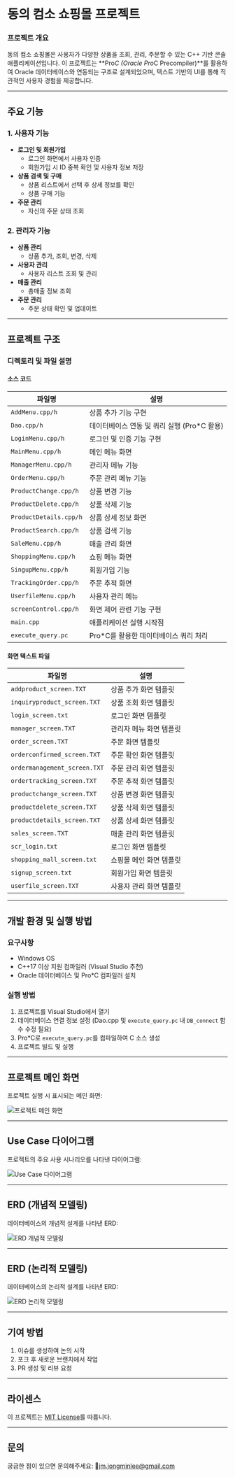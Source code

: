 # 동의 컴소 쇼핑몰 프로젝트

### 프로젝트 개요

동의 컴소 쇼핑몰은 사용자가 다양한 상품을 조회, 관리, 주문할 수 있는 C++ 기반 콘솔 애플리케이션입니다. 이 프로젝트는 **Pro*C (Oracle Pro*C Precompiler)**를 활용하여 Oracle 데이터베이스와 연동되는 구조로 설계되었으며, 텍스트 기반의 UI를 통해 직관적인 사용자 경험을 제공합니다.

---

## 주요 기능

### 1. 사용자 기능
- **로그인 및 회원가입**
  - 로그인 화면에서 사용자 인증
  - 회원가입 시 ID 중복 확인 및 사용자 정보 저장
- **상품 검색 및 구매**
  - 상품 리스트에서 선택 후 상세 정보를 확인
  - 상품 구매 기능
- **주문 관리**
  - 자신의 주문 상태 조회

### 2. 관리자 기능
- **상품 관리**
  - 상품 추가, 조회, 변경, 삭제
- **사용자 관리**
  - 사용자 리스트 조회 및 관리
- **매출 관리**
  - 총매출 정보 조회
- **주문 관리**
  - 주문 상태 확인 및 업데이트

---

## 프로젝트 구조

### 디렉토리 및 파일 설명

#### 소스 코드
| 파일명                | 설명                                  |
|-----------------------|---------------------------------------|
| `AddMenu.cpp/h`       | 상품 추가 기능 구현                  |
| `Dao.cpp/h`           | 데이터베이스 연동 및 쿼리 실행 (Pro*C 활용) |
| `LoginMenu.cpp/h`     | 로그인 및 인증 기능 구현             |
| `MainMenu.cpp/h`      | 메인 메뉴 화면                      |
| `ManagerMenu.cpp/h`   | 관리자 메뉴 기능                     |
| `OrderMenu.cpp/h`     | 주문 관리 메뉴 기능                  |
| `ProductChange.cpp/h` | 상품 변경 기능                      |
| `ProductDelete.cpp/h` | 상품 삭제 기능                      |
| `ProductDetails.cpp/h`| 상품 상세 정보 화면                 |
| `ProductSearch.cpp/h` | 상품 검색 기능                      |
| `SaleMenu.cpp/h`      | 매출 관리 화면                      |
| `ShoppingMenu.cpp/h`  | 쇼핑 메뉴 화면                      |
| `SingupMenu.cpp/h`    | 회원가입 기능                       |
| `TrackingOrder.cpp/h` | 주문 추적 화면                      |
| `UserfileMenu.cpp/h`  | 사용자 관리 메뉴                    |
| `screenControl.cpp/h` | 화면 제어 관련 기능 구현            |
| `main.cpp`            | 애플리케이션 실행 시작점            |
| `execute_query.pc`    | Pro*C를 활용한 데이터베이스 쿼리 처리 |

#### 화면 텍스트 파일
| 파일명                        | 설명                                  |
|-------------------------------|---------------------------------------|
| `addproduct_screen.TXT`       | 상품 추가 화면 템플릿                |
| `inquiryproduct_screen.TXT`   | 상품 조회 화면 템플릿                |
| `login_screen.txt`            | 로그인 화면 템플릿                   |
| `manager_screen.TXT`          | 관리자 메뉴 화면 템플릿              |
| `order_screen.TXT`            | 주문 화면 템플릿                     |
| `orderconfirmed_screen.TXT`   | 주문 확인 화면 템플릿                |
| `ordermanagement_screen.TXT`  | 주문 관리 화면 템플릿                |
| `ordertracking_screen.TXT`    | 주문 추적 화면 템플릿                |
| `productchange_screen.TXT`    | 상품 변경 화면 템플릿                |
| `productdelete_screen.TXT`    | 상품 삭제 화면 템플릿                |
| `productdetails_screen.TXT`   | 상품 상세 화면 템플릿                |
| `sales_screen.TXT`            | 매출 관리 화면 템플릿                |
| `scr_login.txt`               | 로그인 화면 템플릿                   |
| `shopping_mall_screen.txt`    | 쇼핑몰 메인 화면 템플릿              |
| `signup_screen.txt`           | 회원가입 화면 템플릿                 |
| `userfile_screen.TXT`         | 사용자 관리 화면 템플릿              |

---

## 개발 환경 및 실행 방법

### 요구사항
- Windows OS
- C++17 이상 지원 컴파일러 (Visual Studio 추천)
- Oracle 데이터베이스 및 Pro*C 컴파일러 설치

### 실행 방법
1. 프로젝트를 Visual Studio에서 열기
2. 데이터베이스 연결 정보 설정 (Dao.cpp 및 `execute_query.pc` 내 `DB_connect` 함수 수정 필요)
3. Pro*C로 `execute_query.pc`를 컴파일하여 C 소스 생성
4. 프로젝트 빌드 및 실행

---

## 프로젝트 메인 화면

프로젝트 실행 시 표시되는 메인 화면:

![프로젝트 메인 화면](images/shopping_mall_screen.png)

---

## Use Case 다이어그램

프로젝트의 주요 사용 시나리오를 나타낸 다이어그램:

![Use Case 다이어그램](images/use_case_diagram.png)

---

## ERD (개념적 모델링)

데이터베이스의 개념적 설계를 나타낸 ERD:

![ERD 개념적 모델링](images/erd_conceptual.png)

---

## ERD (논리적 모델링)

데이터베이스의 논리적 설계를 나타낸 ERD:

![ERD 논리적 모델링](images/erd_logical.png)

---

## 기여 방법
1. 이슈를 생성하여 논의 시작
2. 포크 후 새로운 브랜치에서 작업
3. PR 생성 및 리뷰 요청

---

## 라이센스
이 프로젝트는 [MIT License](LICENSE)를 따릅니다.

---

## 문의
궁금한 점이 있으면 문의해주세요: jm.jongminlee@gmail.com
